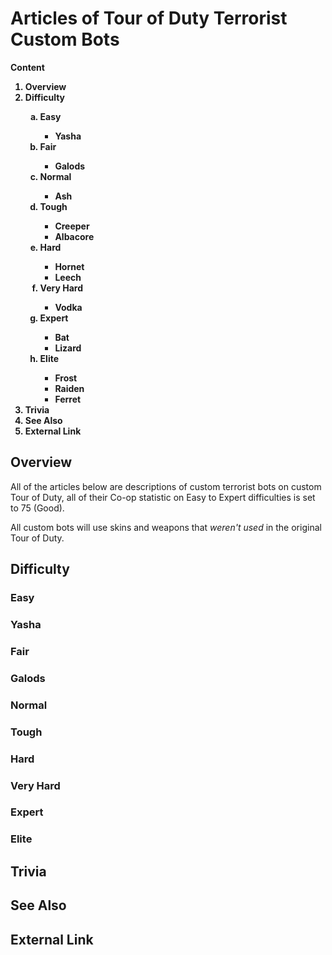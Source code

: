 # Articles of Tour of Duty Terrorist Custom Bots
<B>Content
<Ol>
<li>Overview</li>
<Li>Difficulty</li>
<Ol type="a">
<Li>Easy</li>
<Ul>
<Li>Yasha</li>
</Ul>
<Li>Fair</li>
<Ul>
<Li>Galods</li>
</Ul>
<Li>Normal</li>
<Ul>
<Li>Ash</li>
</Ul>
<Li>Tough</li>
<Ul>
<Li>Creeper</li>
<Li>Albacore</li>
</Ul>
<Li>Hard</li>
<Ul>
<Li>Hornet</li>
<Li>Leech</li>
</Ul>
<Li>Very Hard</li>
<Ul>
<Li>Vodka</li>
</Ul>
<Li>Expert</li>
<Ul>
<Li>Bat</li>
<Li>Lizard</li>
</Ul>
<Li>Elite</li>
<Ul>
<Li>Frost</li>
<Li>Raiden</li>
<Li>Ferret</li>
</Ul>
</Ol>
<Li>Trivia</li>
<Li>See Also</li>
<Li>External Link</li>
</Ol>
</B>

## Overview
All of the articles below are descriptions of custom terrorist bots on custom Tour of Duty, all of their Co-op statistic on Easy to Expert difficulties is set to 75 (Good).

All custom bots will use skins and weapons that *weren't used* in the original Tour of Duty.

## Difficulty
### Easy
### Yasha

### Fair
### Galods

### Normal

### Tough

### Hard

### Very Hard

### Expert

### Elite

## Trivia

## See Also

## External Link
